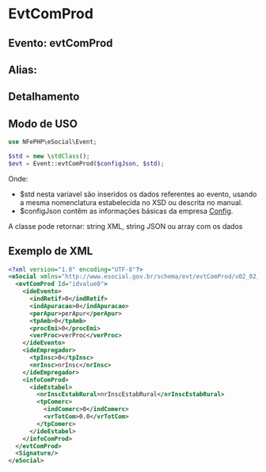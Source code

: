 # EvtComProd

## Evento: evtComProd

## Alias: 


## Detalhamento





## Modo de USO

```php
use NFePHP\eSocial\Event;

$std = new \stdClass();
$evt = Event::evtComProd($configJson, $std);
```

Onde:
- $std nesta variavel são inseridos os dados referentes ao evento, usando a mesma nomenclatura estabelecida no XSD ou descrita no manual.
- $configJson contêm as informações básicas da empresa [Config](Config.md).

A classe pode retornar: string XML, string JSON ou array com os dados


## Exemplo de XML

```xml
<?xml version="1.0" encoding="UTF-8"?>
<eSocial xmlns="http://www.esocial.gov.br/schema/evt/evtComProd/v02_02_01" xmlns:xsi="http://www.w3.org/2001/XMLSchema-instance" xsi:schemaLocation="http://www.esocial.gov.br/schema/evt/evtComProd/v02_02_01 ../schemes/evtComProd.xsd ">
  <evtComProd Id="idvalue0">
    <ideEvento>
      <indRetif>0</indRetif>
      <indApuracao>0</indApuracao>
      <perApur>perApur</perApur>
      <tpAmb>0</tpAmb>
      <procEmi>0</procEmi>
      <verProc>verProc</verProc>
    </ideEvento>
    <ideEmpregador>
      <tpInsc>0</tpInsc>
      <nrInsc>nrInsc</nrInsc>
    </ideEmpregador>
    <infoComProd>
      <ideEstabel>
        <nrInscEstabRural>nrInscEstabRural</nrInscEstabRural>
        <tpComerc>
          <indComerc>0</indComerc>
          <vrTotCom>0.0</vrTotCom>
        </tpComerc>
      </ideEstabel>
    </infoComProd>
  </evtComProd>
  <Signature/>
</eSocial>

```
